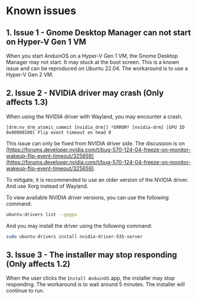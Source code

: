 # Known issues

## 1. Issue 1 - Gnome Desktop Manager can not start on Hyper-V Gen 1 VM

When you start AnduinOS on a Hyper-V Gen 1 VM, the Gnome Desktop Manager may not start. It may stuck at the boot screen. This is a known issue and can be reproduced on Ubuntu 22.04. The workaround is to use a Hyper-V Gen 2 VM.

## 2. Issue 2 - NVIDIA driver may crash (Only affects 1.3)

When using the NVIDIA driver with Wayland, you may encounter a crash.

```log
[drm:nv_drm_atomic_commit [nvidia_drm]] *ERROR* [nvidia-drm] [GPU ID 0x00000100] Flip event timeout on head 0
```

This issue can only be fixed from NVIDIA driver side. The discussion is on [https://forums.developer.nvidia.com/t/bug-570-124-04-freeze-on-monitor-wakeup-flip-event-timeout/325659](https://forums.developer.nvidia.com/t/bug-570-124-04-freeze-on-monitor-wakeup-flip-event-timeout/325659).

To mitigate, it is recommended to use an older version of the NVIDIA driver. And use Xorg instead of Wayland.

To view available NVIDIA driver versions, you can use the following command:

```bash title="List available NVIDIA driver versions"
ubuntu-drivers list --gpgpu
```

And you may install the driver using the following command:

```bash title="Install NVIDIA driver"
sudo ubuntu-drivers install nvidia-driver-535-server
```

## 3. Issue 3 - The installer may stop responding (Only affects 1.2)

When the user clicks the `Install AnduinOS` app, the installer may stop responding. The workaround is to wait around 5 minutes. The installer will continue to run.
